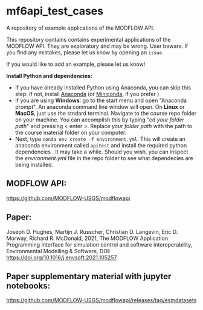# mf6api_test_cases
 A repository of example applications of the MODFLOW API.


This repository contains contains experimental applications of the MODFLOW API. They are exploratory and may be wrong. User beware. If you find any mistakes, please let us know by opening an `issue`.

If you would like to add an example, please let us know! 


**Install Python and dependencies:**
 - If you have already installed Python using Anaconda, you can skip this step. If not, install [Anaconda](https://www.anaconda.com/products/individual) (or [Miniconda](https://docs.conda.io/en/latest/miniconda.html), if you prefer )
 - If you are using __Windows__: go to the start menu and open "Anaconda prompt". An anaconda command line window will open. On __Linux__ or __MacOS__, just use the stndard terminal. Navigate to the course repo folder on your machine. You can accomplish this by typing "cd *your folder path*" and pressing < enter >. Replace *your folder path* with the path to the course material folder on your computer.
 - Next, type `conda env create -f environment.yml`. This will create an anaconda environment called `apitest` and install the required python dependencies . It may take a while. Should you wish, you can inspect the *environment.yml* file in the repo folder to see what dependecies are being installed.


## MODFLOW API:
https://github.com/MODFLOW-USGS/modflowapi

## Paper:
Joseph D. Hughes, Martijn J. Russcher, Christian D. Langevin, Eric D. Morway, Richard R. McDonald, 2021, The MODFLOW Application Programming Interface for simulation control and software interoperability, Environmental Modelling & Software, DOI: https://doi.org/10.1016/j.envsoft.2021.105257.

## Paper supplementary material with jupyter notebooks:
https://github.com/MODFLOW-USGS/modflowapi/releases/tag/esmdatasets
